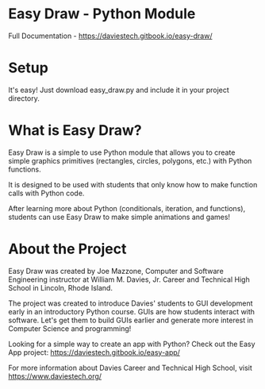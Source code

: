 # Easy Draw - Python Module

Full Documentation - https://daviestech.gitbook.io/easy-draw/

# Setup

It's easy!  Just download easy_draw.py and include it in your project directory. 

# What is Easy Draw?

Easy Draw is a simple to use Python module that allows you to create simple graphics primitives (rectangles, circles, polygons, etc.) with Python functions.

It is designed to be used with students that only know how to make function calls with Python code. 

After learning more about Python (conditionals, iteration, and functions), students can use Easy Draw to make simple animations and games!

# About the Project
Easy Draw was created by Joe Mazzone, Computer and Software Engineering instructor at William M. Davies, Jr. Career and Technical High School in Lincoln, Rhode Island. 

The project was created to introduce Davies' students to GUI development early in an introductory Python course.  GUIs are how students interact with software.  Let's get them to build GUIs earlier and generate more interest in Computer Science and programming!

Looking for a simple way to create an app with Python?  Check out the Easy App project: https://daviestech.gitbook.io/easy-app/

For more information about Davies Career and Technical High School, visit https://www.daviestech.org/
